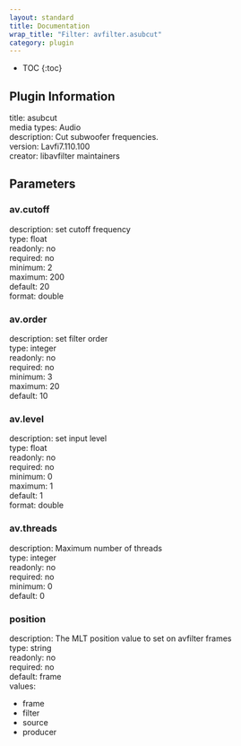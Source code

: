 ```yaml
---
layout: standard
title: Documentation
wrap_title: "Filter: avfilter.asubcut"
category: plugin
---
```

* TOC
{:toc}

## Plugin Information

title: asubcut  
media types:
Audio  
description: Cut subwoofer frequencies.  
version: Lavfi7.110.100  
creator: libavfilter maintainers  

## Parameters

### av.cutoff

  
description:
set cutoff frequency  
type: float  
readonly: no  
required: no  
minimum: 2  
maximum: 200  
default: 20  
format: double  

### av.order

  
description:
set filter order  
type: integer  
readonly: no  
required: no  
minimum: 3  
maximum: 20  
default: 10  

### av.level

  
description:
set input level  
type: float  
readonly: no  
required: no  
minimum: 0  
maximum: 1  
default: 1  
format: double  

### av.threads

  
description:
Maximum number of threads  
type: integer  
readonly: no  
required: no  
minimum: 0  
default: 0  

### position

  
description:
The MLT position value to set on avfilter frames  
type: string  
readonly: no  
required: no  
default: frame  
values:  

* frame
* filter
* source
* producer

